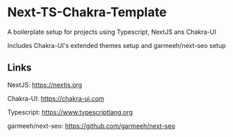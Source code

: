 # Next-TS-Chakra-Template

A boilerplate setup for projects using Typescript, NextJS ans Chakra-UI

Includes Chakra-UI's extended themes setup and garmeeh/next-seo setup

## Links
NextJS: https://nextjs.org

Chakra-UI: https://chakra-ui.com

Typescript: https://www.typescriptlang.org

garmeeh/next-seo: https://github.com/garmeeh/next-seo
